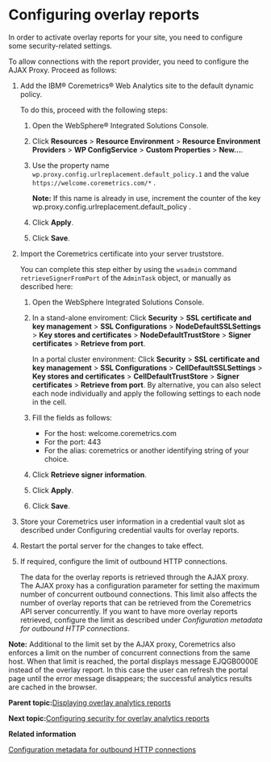# Configuring overlay reports 

In order to activate overlay reports for your site, you need to configure some security-related settings.

To allow connections with the report provider, you need to configure the AJAX Proxy. Proceed as follows:

1.  Add the IBM® Coremetrics® Web Analytics site to the default dynamic policy.

    To do this, proceed with the following steps:

    1.  Open the WebSphere® Integrated Solutions Console.

    2.  Click **Resources** \> **Resource Environment** \> **Resource Environment Providers** \> **WP ConfigService** \> **Custom Properties** \> **New...**.

    3.  Use the property name `wp.proxy.config.urlreplacement.default_policy.1` and the value `https://welcome.coremetrics.com/*` .

        **Note:** If this name is already in use, increment the counter of the key wp.proxy.config.urlreplacement.default\_policy .

    4.  Click **Apply**.

    5.  Click **Save**.

2.  Import the Coremetrics certificate into your server truststore.

    You can complete this step either by using the `wsadmin` command `retrieveSignerFromPort` of the `AdminTask` object, or manually as described here:

    1.  Open the WebSphere Integrated Solutions Console.

    2.  In a stand-alone enviroment: Click **Security** \> **SSL certificate and key management** \> **SSL Configurations** \> **NodeDefaultSSLSettings** \> **Key stores and certificates** \> **NodeDefaultTrustStore** \> **Signer certificates** \> **Retrieve from port**.

        In a portal cluster environment: Click **Security** \> **SSL certificate and key management** \> **SSL Configurations** \> **CellDefaultSSLSettings** \> **Key stores and certificates** \> **CellDefaultTrustStore** \> **Signer certificates** \> **Retrieve from port**. By alternative, you can also select each node individually and apply the following settings to each node in the cell.

    3.  Fill the fields as follows:

        -   For the host: welcome.coremetrics.com
        -   For the port: 443
        -   For the alias: coremetrics or another identifying string of your choice.
    4.  Click **Retrieve signer information**.

    5.  Click **Apply**.

    6.  Click **Save**.

3.  Store your Coremetrics user information in a credential vault slot as described under Configuring credential vaults for overlay reports.

4.  Restart the portal server for the changes to take effect.

5.  If required, configure the limit of outbound HTTP connections.

    The data for the overlay reports is retrieved through the AJAX proxy. The AJAX proxy has a configuration parameter for setting the maximum number of concurrent outbound connections. This limit also affects the number of overlay reports that can be retrieved from the Coremetrics API server concurrently. If you want to have more overlay reports retrieved, configure the limit as described under *Configuration metadata for outbound HTTP connections*.


**Note:** Additional to the limit set by the AJAX proxy, Coremetrics also enforces a limit on the number of concurrent connections from the same host. When that limit is reached, the portal displays message EJQGB0000E instead of the overlay report. In this case the user can refresh the portal page until the error message disappears; the successful analytics results are cached in the browser.

**Parent topic:**[Displaying overlay analytics reports ](../admin-system/sa_asa_overlay_stats.md)

**Next topic:**[Configuring security for overlay analytics reports ](../admin-system/sa_asa_overlay_stats_sec.md)

**Related information**  


[Configuration metadata for outbound HTTP connections ](../dev-portlet/outbhttp_cfg_script_metadata.md)

